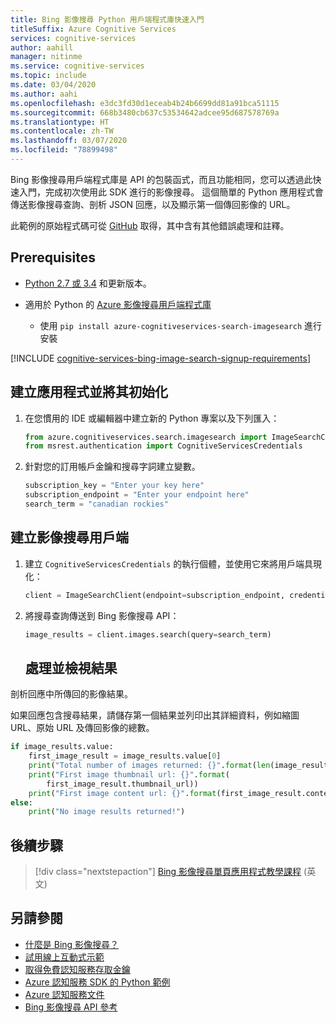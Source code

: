 ```yaml
---
title: Bing 影像搜尋 Python 用戶端程式庫快速入門
titleSuffix: Azure Cognitive Services
services: cognitive-services
author: aahill
manager: nitinme
ms.service: cognitive-services
ms.topic: include
ms.date: 03/04/2020
ms.author: aahi
ms.openlocfilehash: e3dc3fd30d1eceab4b24b6699dd81a91bca51115
ms.sourcegitcommit: 668b3480cb637c53534642adcee95d687578769a
ms.translationtype: HT
ms.contentlocale: zh-TW
ms.lasthandoff: 03/07/2020
ms.locfileid: "78899498"
---
```

Bing 影像搜尋用戶端程式庫是 API 的包裝函式，而且功能相同，您可以透過此快速入門，完成初次使用此 SDK 進行的影像搜尋。 這個簡單的 Python 應用程式會傳送影像搜尋查詢、剖析 JSON 回應，以及顯示第一個傳回影像的 URL。

此範例的原始程式碼可從 [GitHub](https://github.com/Azure-Samples/cognitive-services-python-sdk-samples/blob/master/samples/search/image-search-quickstart.py) 取得，其中含有其他錯誤處理和註釋。

## <a name="prerequisites"></a>Prerequisites

* [Python 2.7 或 3.4](https://www.python.org/) 和更新版本。

* 適用於 Python 的 [Azure 影像搜尋用戶端程式庫](https://pypi.org/project/azure-cognitiveservices-search-imagesearch/)
    * 使用 `pip install azure-cognitiveservices-search-imagesearch` 進行安裝

[!INCLUDE [cognitive-services-bing-image-search-signup-requirements](~/includes/cognitive-services-bing-image-search-signup-requirements.md)]

## <a name="create-and-initialize-the-application"></a>建立應用程式並將其初始化

1. 在您慣用的 IDE 或編輯器中建立新的 Python 專案以及下列匯入：

    ```python
    from azure.cognitiveservices.search.imagesearch import ImageSearchClient
    from msrest.authentication import CognitiveServicesCredentials
    ```

2. 針對您的訂用帳戶金鑰和搜尋字詞建立變數。

    ```python
    subscription_key = "Enter your key here"
    subscription_endpoint = "Enter your endpoint here"
    search_term = "canadian rockies"
    ```

## <a name="create-the-image-search-client"></a>建立影像搜尋用戶端

1. 建立 `CognitiveServicesCredentials` 的執行個體，並使用它來將用戶端具現化：

    ```python
    client = ImageSearchClient(endpoint=subscription_endpoint, credentials=CognitiveServicesCredentials(subscription_key))
    ```
1. 將搜尋查詢傳送到 Bing 影像搜尋 API：
    ```python
    image_results = client.images.search(query=search_term)
    ```
   ## <a name="process-and-view-the-results"></a>處理並檢視結果

剖析回應中所傳回的影像結果。


如果回應包含搜尋結果，請儲存第一個結果並列印出其詳細資料，例如縮圖 URL、原始 URL 及傳回影像的總數。  

```python
if image_results.value:
    first_image_result = image_results.value[0]
    print("Total number of images returned: {}".format(len(image_results.value)))
    print("First image thumbnail url: {}".format(
        first_image_result.thumbnail_url))
    print("First image content url: {}".format(first_image_result.content_url))
else:
    print("No image results returned!")
```

## <a name="next-steps"></a>後續步驟

> [!div class="nextstepaction"]
> [Bing 影像搜尋單頁應用程式教學課程](https://docs.microsoft.com/azure/cognitive-services/bing-image-search/tutorial-bing-image-search-single-page-app) (英文)

## <a name="see-also"></a>另請參閱

* [什麼是 Bing 影像搜尋？](https://docs.microsoft.com/azure/cognitive-services/bing-image-search/overview)  
* [試用線上互動式示範](https://azure.microsoft.com/services/cognitive-services/bing-image-search-api/)  
* [取得免費認知服務存取金鑰](https://azure.microsoft.com/try/cognitive-services/?api=bing-image-search-api)
* [Azure 認知服務 SDK 的 Python 範例](https://github.com/Azure-Samples/cognitive-services-python-sdk-samples)  
* [Azure 認知服務文件](https://docs.microsoft.com/azure/cognitive-services)
* [Bing 影像搜尋 API 參考](https://docs.microsoft.com/rest/api/cognitiveservices-bingsearch/bing-images-api-v7-reference)
